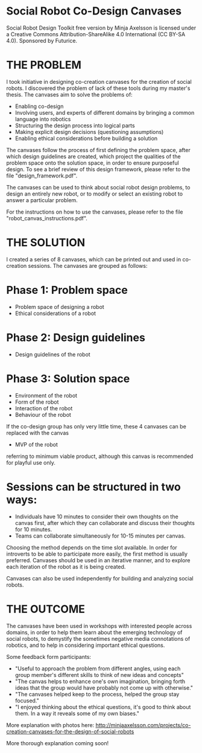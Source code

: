 # Social Robot Co-Design Canvases

Social Robot Design Toolkit free version by Minja Axelsson is licensed under a Creative Commons Attribution-ShareAlike 4.0 International (CC BY-SA 4.0). Sponsored by Futurice.


# THE PROBLEM

I took initiative in designing co-creation canvases for the creation of social robots. I discovered the problem of lack of these tools during my master's thesis. The canvases aim to solve the problems of:

- Enabling co-design
- Involving users, and experts of different domains by bringing a common language into robotics
- Structuring the design process into logical parts
- Making explicit design decisions (questioning assumptions)
- Enabling ethical considerations before building a solution

The canvases follow the process of first defining the problem space, after which design guidelines are created, which project the qualities of the problem space onto the solution space, in order to ensure purposeful design. To see a brief review of this design framework, please refer to the file "design_framework.pdf".

The canvases can be used to think about social robot design problems, to design an entirely new robot, or to modify or select an existing robot to answer a particular problem.

For the instructions on how to use the canvases, please refer to the file "robot_canvas_instructions.pdf".

# THE SOLUTION

I created a series of 8 canvases, which can be printed out and used in co-creation sessions. The canvases are grouped as follows:

# Phase 1: Problem space
- Problem space of designing a robot
- Ethical considerations of a robot

# Phase 2: Design guidelines
- Design guidelines of the robot

# Phase 3: Solution space
- Environment of the robot
- Form of the robot
- Interaction of the robot
- Behaviour of the robot

If the co-design group has only very little time, these 4 canvases can be replaced with the canvas

- MVP of the robot

referring to minimum viable product, although this canvas is recommended for playful use only.

# Sessions can be structured in two ways:

- Individuals have 10 minutes to consider their own thoughts on the canvas first, after which they can collaborate and discuss their thoughts for 10 minutes.
- Teams can collaborate simultaneously for 10-15 minutes per canvas.

Choosing the method depends on the time slot available. In order for introverts to be able to participate more easily, the first method is usually preferred. Canvases should be used in an iterative manner, and to explore each iteration of the robot as it is being created.

Canvases can also be used independently for building and analyzing social robots.

# THE OUTCOME

The canvases have been used in workshops with interested people across domains, in order to help them learn about the emerging technology of social robots, to demystify the sometimes negative media connotations of robotics, and to help in considering important ethical questions.

Some feedback form participants:

- "Useful to approach the problem from different angles, using each group member's different skills to think of new ideas and concepts"
- "The canvas helps to enhance one's own imagination, bringing forth ideas that the group would have probably not come up with otherwise."
- "The canvases helped keep to the process, helped the group stay focused."
- "I enjoyed thinking about the ethical questions, it's good to think about them. In a way it reveals some of my own biases."

More explanation with photos here: http://minjaaxelsson.com/projects/co-creation-canvases-for-the-design-of-social-robots

More thorough explanation coming soon!
